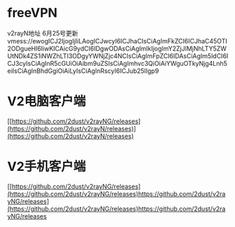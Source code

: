 # freeVPN

v2rayN地址 6月25号更新
vmess://ewogICJ2IjogIjIiLAogICJwcyI6ICJhaCIsCiAgImFkZCI6ICJhaC45OTI2ODgueHl6IiwKICAicG9ydCI6IDgwODAsCiAgImlkIjogImY2ZjJlMjNhLTY5ZWUtNDk4ZS1iNWZhLTI3ODgyYWNjZjc4NCIsCiAgImFpZCI6IDAsCiAgIm5ldCI6ICJ3cyIsCiAgInR5cGUiOiAibm9uZSIsCiAgImhvc3QiOiAiYWguOTkyNjg4Lnh5eiIsCiAgInBhdGgiOiAiLyIsCiAgInRscyI6ICJub25lIgp9

# V2电脑客户端
[[https://github.com/2dust/v2rayNG/releases](https://github.com/2dust/v2rayN/releases)](https://github.com/2dust/v2rayN/releases)

# V2手机客户端
[[https://github.com/2dust/v2rayNG/releases](https://github.com/2dust/v2rayNG/releases)https://github.com/2dust/v2rayNG/releases](https://github.com/2dust/v2rayNG/releases)https://github.com/2dust/v2rayNG/releases
